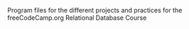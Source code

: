 Program files for the different projects and practices for the freeCodeCamp.org Relational Database Course
